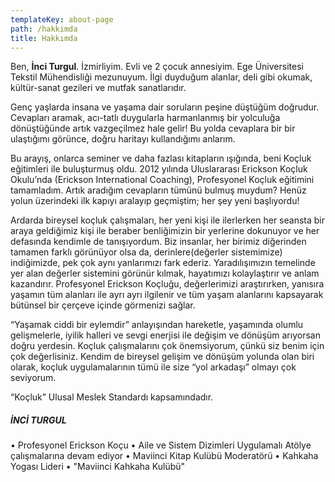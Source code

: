 ```yaml
---
templateKey: about-page
path: /hakkimda
title: Hakkımda
---
```

Ben, **İnci Turgul**. İzmirliyim. Evli ve 2 çocuk annesiyim. Ege Üniversitesi Tekstil Mühendisliği mezunuyum. İlgi duyduğum alanlar, deli gibi okumak, kültür-sanat gezileri ve mutfak sanatlarıdır.

Genç yaşlarda insana ve yaşama dair soruların peşine düştüğüm doğrudur. Cevapları aramak, acı-tatlı duygularla harmanlanmış bir yolculuğa dönüştüğünde artık vazgeçilmez hale gelir! Bu yolda cevaplara bir bir ulaştığımı görünce, doğru haritayı kullandığımı anlarım.

Bu arayış, onlarca seminer ve daha fazlası kitapların ışığında, beni Koçluk eğitimleri ile buluşturmuş oldu. 2012 yılında Uluslararası Erickson Koçluk Okulu’nda (Erickson International Coaching), Profesyonel Koçluk eğitimini tamamladım. Artık aradığım cevapların tümünü bulmuş muydum? Henüz yolun üzerindeki ilk kapıyı aralayıp geçmiştim; her şey yeni başlıyordu!

Ardarda bireysel koçluk çalışmaları, her yeni kişi ile ilerlerken her seansta bir araya geldiğimiz kişi ile beraber benliğimizin bir yerlerine dokunuyor ve her defasında kendimle de tanışıyordum. Biz insanlar, her birimiz diğerinden tamamen farklı görünüyor olsa da, derinlere(değerler sistemimize) indiğimizde, pek çok aynı yanlarımızı fark ederiz. Yaradılışımızın temelinde yer alan değerler sistemini görünür kılmak, hayatımızı kolaylaştırır ve anlam kazandırır. Profesyonel Erickson Koçluğu, değerlerimizi araştırırken, yanısıra yaşamın tüm alanları ile ayrı ayrı ilgilenir ve tüm yaşam alanlarını kapsayarak bütünsel bir çerçeve içinde görmenizi sağlar.

“Yaşamak ciddi bir eylemdir” anlayışından hareketle, yaşamında olumlu gelişmelerle, iyilik halleri ve sevgi enerjisi ile değişim ve dönüşüm arıyorsan doğru yerdesin. Koçluk çalışmalarını çok önemsiyorum, çünkü siz benim için çok değerlisiniz. Kendim de bireysel gelişim ve dönüşüm yolunda olan biri olarak, koçluk uygulamalarının tümü ile size “yol arkadaşı” olmayı çok seviyorum.



“Koçluk” Ulusal Meslek Standardı kapsamındadır.



##### İNCİ TURGUL 

• Profesyonel Erickson Koçu • Aile ve Sistem Dizimleri Uygulamalı Atölye çalışmalarına devam ediyor • Maviinci Kitap Kulübü Moderatörü • Kahkaha Yogası Lideri • "Maviinci Kahkaha Kulübü"